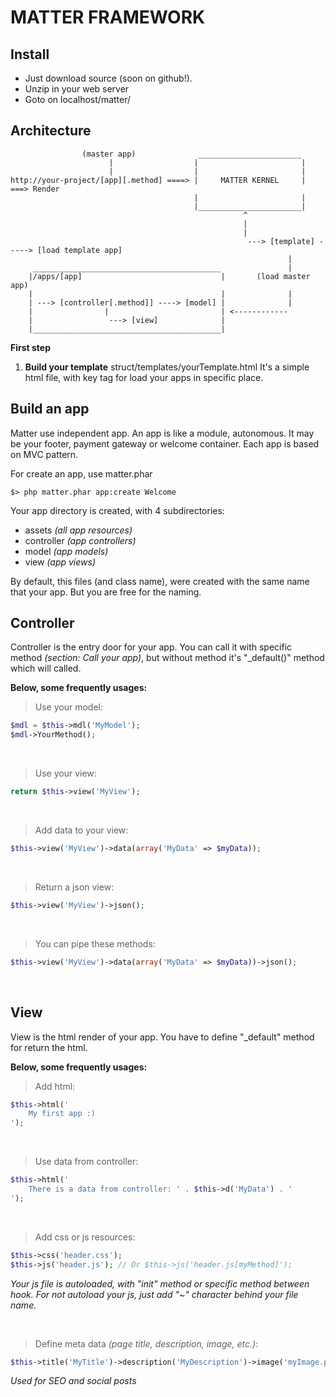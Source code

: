 MATTER FRAMEWORK
================

Install
-------
- Just download source (soon on github!).
- Unzip in your web server
- Goto on localhost/matter/

Architecture
------------

                    (master app)              _______________________
                          |                  |                       |
                          |                  |                       |
    http://your-project/[app][.method] ====> |     MATTER KERNEL     | ===> Render 
                                             |                       |
                                             |_______________________|  
                                                        ^
                                                        |
                                                        |
                                                         ---> [template] -----> [load template app]
                                                                  |
         __________________________________________               |
        |/apps/[app]                               |       (load master app)
        |                                          |              |
        | ---> [controller[.method]] ----> [model] |              |
        |                |                         | <------------
        |                 ---> [view]              |
        |__________________________________________|

**First step**
1. **Build your template**
struct/templates/yourTemplate.html
It's a simple html file, with key tag for load your apps in specific place.

Build an app
------------
Matter use independent app. An app is like a module, autonomous. It may be your
footer, payment gateway or welcome container. Each app is based on MVC pattern.

For create an app, use matter.phar
```shell
$> php matter.phar app:create Welcome
```

Your app directory is created, with 4 subdirectories:
- assets *(all app resources)*
- controller *(app controllers)*
- model *(app models)*
- view *(app views)*

By default, this files (and class name), were created with the same name that your 
app. But you are free for the naming.

Controller
----------
Controller is the entry door for your app. You can call it with specific method 
*(section: Call your app)*, but without method it's "_default()" method which will 
called.

**Below, some frequently usages:**

>Use your model:
```php
$mdl = $this->mdl('MyModel');
$mdl->YourMethod();
```

&nbsp;

>Use your view:
```php
return $this->view('MyView');
```

&nbsp;

>Add data to your view:
```php
$this->view('MyView')->data(array('MyData' => $myData));
```

&nbsp;

>Return a json view:
```php
$this->view('MyView')->json();
```

&nbsp;

>You can pipe these methods:
```php
$this->view('MyView')->data(array('MyData' => $myData))->json();
```

&nbsp;

View
----
View is the html render of your app. You have to define "_default" method for 
return the html.

**Below, some frequently usages:**

>Add html:
```php
$this->html('
    My first app :)
');
```

&nbsp;

>Use data from controller:
```php
$this->html('
    There is a data from controller: ' . $this->d('MyData') . '
');
```

&nbsp;

>Add css or js resources:
```php
$this->css('header.css');
$this->js('header.js'); // Or $this->js('header.js[myMethod]');
```
*Your js file is autoloaded, with "init" method or specific method between hook. For not autoload your js, just add "~" 
character behind your file name.*

&nbsp;

>Define meta data *(page title, description, image, etc.)*:
```php
$this->title('MyTitle')->description('MyDescription')->image('myImage.png');
```
*Used for SEO and social posts*
